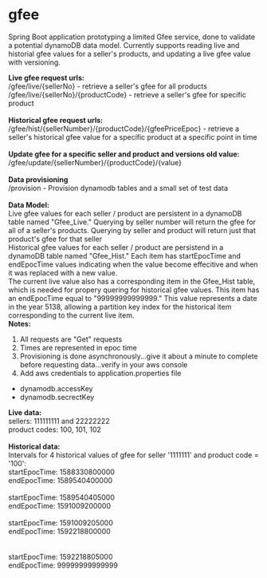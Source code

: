 # gfee
Spring Boot application prototyping a limited Gfee service, done to validate a potential dynamoDB data model. Currently supports reading live and historial gfee values for a seller's products, and updating a live gfee value with versioning.

<b>Live gfee request urls: </b></br>
/gfee/live/{sellerNo} - retrieve a seller's gfee for all products  </br>
/gfee/live/{sellerNo}/{productCode} - retrieve a seller's gfee for specific product  </br>
 </br>
<b>Historical gfee request urls: </b></br>
/gfee/hist/{sellerNumber}/{productCode}/{gfeePriceEpoc} - retrieve a seller's historical gfee value for a specific product at a specific point in time </br>
</br><b>Update gfee for a specific seller and product and versions old value:</b></br>
/gfee/update/{sellerNumber}/{productCode}/{value}</br>
</br><b>Data provisioning </b>
</br>/provision - Provision dynamodb tables and a small set of test data</br>
</br><b>Data Model:</b></br>
Live gfee values for each seller / product are persistent in a dynamoDB table named "Gfee_Live." Querying by seller number will return the gfee for all of a seller's products. Querying by seller and product will return just that product's gfee for that seller </br>
Historical gfee values for each seller / product are persistend in a dynamoDB table named "Gfee_Hist." Each item has startEpocTime and endEpocTime values indicating when the value become effecitive and when it was replaced with a new value. </br>
The current live value also has a corresponding item in the Gfee_Hist table, which is needed for propery quering for historical gfee values. This item has an endEpocTime equal to "99999999999999." This value represents a date in the year 5138, allowing a partition key index for the historical item corresponding to the current live item.</br>
<b>Notes: </b></br>
1. All requests are "Get" requests </br>
2. Times are represented in epoc time </br>
3. Provisioning is done asynchronously...give it about a minute to complete before requesting data...verify in your aws console </br>
4. Add aws credentials to application.properties file </br>
<ul>
 <li>dynamodb.accessKey</li>
 <li>dynamodb.secrectKey</li>
</ul>
<b>Live data: </b></br>
sellers: 111111111 and 22222222 </br>
product codes: 100, 101, 102 </br>
</br>
<b>Historical data:</b></br>
Intervals for 4 historical values of gfee for seller '1111111' and product code = '100': </br>
startEpocTime: 1588330800000 </br>
endEpocTime: 1589540400000</br>
</br>
startEpocTime: 1589540405000 </br>
endEpocTime: 1591009200000</br>
</br>
startEpocTime: 1591009205000 </br>
endEpocTime: 1592218800000</br>
</br></br>
startEpocTime: 1592218805000 </br>
endEpocTime: 99999999999999</br>
</br>

